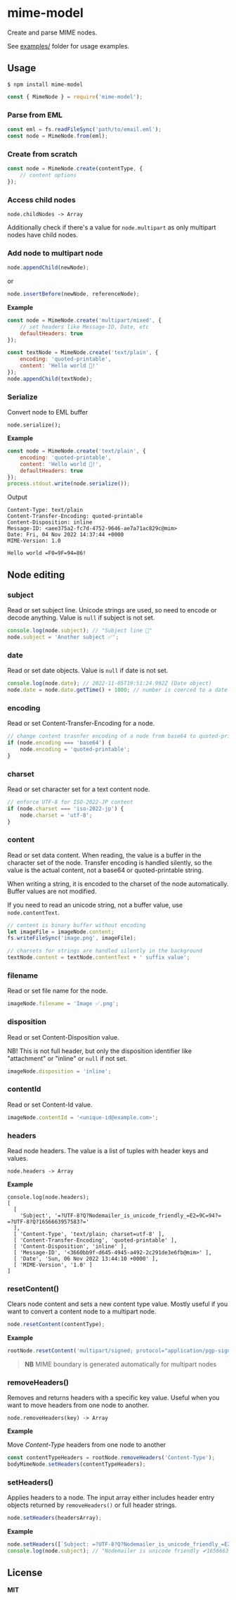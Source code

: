 # mime-model

Create and parse MIME nodes.

See [examples/](examples/) folder for usage examples.

## Usage

```
$ npm install mime-model
```

```js
const { MimeNode } = require('mime-model');
```

### Parse from EML

```js
const eml = fs.readFileSync('path/to/email.eml');
const node = MimeNode.from(eml);
```

### Create from scratch

```js
const node = MimeNode.create(contentType, {
    // content options
});
```

### Access child nodes

```
node.childNodes -> Array
```

Additionally check if there's a value for `node.multipart` as only multipart nodes have child nodes.

### Add node to multipart node

```js
node.appendChild(newNode);
```

or

```js
node.insertBefore(newNode, referenceNode);
```

**Example**

```js
const node = MimeNode.create('multipart/mixed', {
    // set headers like Message-ID, Date, etc
    defaultHeaders: true
});

const textNode = MimeNode.create('text/plain', {
    encoding: 'quoted-printable',
    content: 'Hello world 🔆!'
});
node.appendChild(textNode);
```

### Serialize

Convert node to EML buffer

```
node.serialize();
```

**Example**

```js
const node = MimeNode.create('text/plain', {
    encoding: 'quoted-printable',
    content: 'Hello world 🔆!',
    defaultHeaders: true
});
process.stdout.write(node.serialize());
```

Output

```
Content-Type: text/plain
Content-Transfer-Encoding: quoted-printable
Content-Disposition: inline
Message-ID: <aee375a2-fc7d-4752-9646-ae7a71ac829c@mim>
Date: Fri, 04 Nov 2022 14:37:44 +0000
MIME-Version: 1.0

Hello world =F0=9F=94=86!
```

## Node editing

### subject

Read or set subject line. Unicode strings are used, so need to encode or decode anything. Value is `null` if subject is not set.

```js
console.log(node.subject); // "Subject line 👀"
node.subject = 'Another subject ✅';
```

### date

Read or set date objects. Value is `null` if date is not set.

```js
console.log(node.date); // 2022-11-05T19:51:24.992Z (Date object)
node.date = node.date.getTime() + 1000; // number is coerced to a date object
```

### encoding

Read or set Content-Transfer-Encoding for a node.

```js
// change content trasnfer encoding of a node from base64 to quoted-printable
if (node.encoding === 'base64') {
    node.encoding = 'quoted-printable';
}
```

### charset

Read or set character set for a text content node.

```js
// enforce UTF-8 for ISO-2022-JP content
if (node.charset === 'iso-2022-jp') {
    node.charset = 'utf-8';
}
```

### content

Read or set data content. When reading, the value is a buffer in the character set of the node. Transfer encoding is handled silently, so the value is the actual content, not a base64 or quoted-printable string.

When writing a string, it is encoded to the charset of the node automatically. Buffer values are not modified.

If you need to read an unicode string, not a buffer value, use `node.contentText`.

```js
// content is binary buffer without encoding
let imageFile = imageNode.content;
fs.writeFileSync('image.png', imageFile);

// charsets for strings are handled silently in the background
textNode.content = textNode.contentText + ' suffix value';
```

### filename

Read or set file name for the node.

```js
imageNode.filename = 'Image ✅.png';
```

### disposition

Read or set Content-Disposition value.

NB! This is not full header, but only the disposition identifier like "attachment" or "inline" or `null` if not set.

```js
imageNode.disposition = 'inline';
```

### contentId

Read or set Content-Id value.

```js
imageNode.contentId = '<unique-id@example.com>';
```

### headers

Read node headers. The value is a list of tuples with header keys and values.

```
node.headers -> Array
```

**Example**

```
console.log(node.headers);
[
  [
    'Subject', '=?UTF-8?Q?Nodemailer_is_unicode_friendly_=E2=9C=94?= =?UTF-8?Q?1656663957583?='
  ],
  [ 'Content-Type', 'text/plain; charset=utf-8' ],
  [ 'Content-Transfer-Encoding', 'quoted-printable' ],
  [ 'Content-Disposition', 'inline' ],
  [ 'Message-ID', '<3660bb9f-d645-4945-a492-2c291de3e6fb@mim>' ],
  [ 'Date', 'Sun, 06 Nov 2022 13:44:10 +0000' ],
  [ 'MIME-Version', '1.0' ]
]
```

### resetContent()

Clears node content and sets a new content type value. Mostly useful if you want to convert a content node to a multipart node.

```js
node.resetContent(contentType);
```

**Example**

```js
rootNode.resetContent('multipart/signed; protocol="application/pgp-signature"; micalg=pgp-sha512;');
```

> **NB** MIME boundary is generated automatically for multipart nodes

### removeHeaders()

Removes and returns headers with a specific key value. Useful when you want to move headers from one node to another.

```
node.removeHeaders(key) -> Array
```

**Example**

Move _Content-Type_ headers from one node to another

```js
const contentTypeHeaders = rootNode.removeHeaders('Content-Type');
bodyMimeNode.setHeaders(contentTypeHeaders);
```

### setHeaders()

Applies headers to a node. The input array either includes header entry objects returned by `removeHeaders()` or full header strings.

```js
node.setHeaders(headersArray);
```

**Example**

```js
node.setHeaders([`Subject: =?UTF-8?Q?Nodemailer_is_unicode_friendly_=E2=9C=94?= =?UTF-8?Q?1656663957583?=`]);
console.log(node.subject); // "Nodemailer is unicode friendly ✔1656663957583"
```

## License

**MIT**
